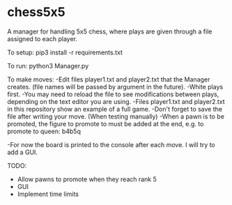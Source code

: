 # chess5x5
A manager for handling 5x5 chess, where plays are given through a file assigned to each player.

To setup:
pip3 install -r requirements.txt

To run: 
python3 Manager.py

To make moves:
-Edit files player1.txt and player2.txt that the Manager creates. (file names will be passed by argument in the future). 
-White plays first.
-You may need to reload the file to see modifications between plays, depending on the text editor you are using.
-Files player1.txt and player2.txt in this repository show an example of a full game.
-Don't forget to save the file after writing your move. (When testing manually)
-When a pawn is to be promoted, the figure to promote to must be added at the end, e.g. to promote to queen: b4b5q

-For now the board is printed to the console after each move. I will try to add a GUI.

TODO:
- Allow pawns to promote when they reach rank 5
- GUI
- Implement time limits
